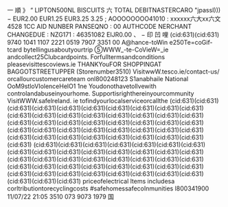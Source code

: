 一 順 》 “ LIPTON500NL BISCUITS 六 TOTAL DEBITNASTERCARO "jpassI))) − EUR2.00 EUR1.25 EUR3.25 3.25 ; AOOOOOOOO41010 : xxxxxx六大xx六文4528 1CC AID NUNBER PANSEQNO : 00 AUTHCODE NERCHANT CHANGEDUE : NZG171 : 46351082 EIJR0.00 、 − 印 凹 哩 (cid:631)(cid:631) 9740 1041 1107 2221 0519 7907 3351 00 A@hance-toWin e250Te=coGif-tcard bytellingusaboutyourtrip ⑤WWW_-te-CoVieW=_ie andcollect25Clubcardpoints. Forfulltermsandconditions pleasevisittescoviews.ie THANKYouFOR SHOPPINGAT BAGGOTSTREETUPPER (Storenumber3510) VisitwwW.tesco.ie/contact-us/ orcallourcustomercareteam onl800248123 S1anabhaile National OoM9stloVIolenceHelO1 1ne Youdonothavetollvewith controlandabuseinyourhome. Supportisrighthereinyourcommunity VisitWWW.safelreland. ie tofindyourlocalserviceorcallthe (cid:631)(cid:631)(cid:631)(cid:631)(cid:631)(cid:631)(cid:631)(cid:631)(cid:631)(cid:631)(cid:631)(cid:631)(cid:631)(cid:631)(cid:631)(cid:631)(cid:631)(cid:631)(cid:631)(cid:631)(cid:631)(cid:631)(cid:631)(cid:631)(cid:631)(cid:631)(cid:631)(cid:631)(cid:631)(cid:631)(cid:631)(cid:631)(cid:631)(cid:631)(cid:631)(cid:631)(cid:631)(cid:631)(cid:631)(cid:631)(cid:631)(cid:631)(cid:631) (cid:631)(cid:631)(cid:631)(cid:631)(cid:631)(cid:631)(cid:631)(cid:631)(cid:631)(cid:631)(cid:631)(cid:631)(cid:631)(cid:631)(cid:631)(cid:631)(cid:631)(cid:631)(cid:631)(cid:631)(cid:631)(cid:631)(cid:631)(cid:631)(cid:631)(cid:631)(cid:631)(cid:631)(cid:631)(cid:631)(cid:631)(cid:631)(cid:631)(cid:631)(cid:631)(cid:631)(cid:631)(cid:631)(cid:631)(cid:631)(cid:631)(cid:631) priceofelectrical ltems includesa corltributiontorecyclingcosts #safehomessafecoInmunities l800341900 11/07/22 21:05 3510 073 9073 1979 国